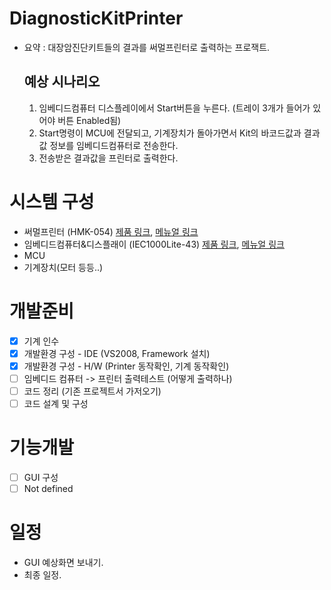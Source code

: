 # DiagnosticKitPrinter
 - 요약 : 대장암진단키트들의 결과를 써멀프린터로 출력하는 프로잭트.

   ## 예상 시나리오
   1. 임베디드컴퓨터 디스플레이에서 Start버튼을 누른다. (트레이 3개가 들어가 있어야 버튼 Enabled됨)
   2. Start명령이 MCU에 전달되고, 기계장치가 돌아가면서 Kit의 바코드값과 결과값 정보를 임베디드컴퓨터로 전송한다.
   3. 전송받은 결과값을 프린터로 출력한다.

# 시스템 구성
 - 써멀프린터 (HMK-054) [제품 링크](http://www.hwasungt.co.kr/?act=shop.goods_view&GS=13&GC=GD01), [메뉴얼 링크](http://www.hwasungt.co.kr/?act=board&bbs_code=sub4_1&bbs_mode=view&bbs_seq=32)
 - 임베디드컴퓨터&디스플래이 (IEC1000Lite-43) [제품 링크](https://www.hnsts.co.kr/Hardware/Iec1000), [메뉴얼 링크](https://www.hnsts.co.kr/UserFiles/attachment/data_down/1-iecseries.pdf)
 - MCU
 - 기계장치(모터 등등..)

# 개발준비
 - [x] 기계 인수
 - [x] 개발환경 구성 - IDE (VS2008, Framework 설치)
 - [x] 개발환경 구성 - H/W (Printer 동작확인, 기계 동작확인)
 - [ ] 임베디드 컴퓨터 -> 프린터 출력테스트 (어떻게 출력하나)
 - [ ] 코드 정리 (기존 프로젝트서 가저오기)
 - [ ] 코드 설계 및 구성

# 기능개발
 - [ ] GUI 구성
 - [ ] Not defined

# 일정 
 - GUI 예상화면 보내기.
 - 최종 일정.
 